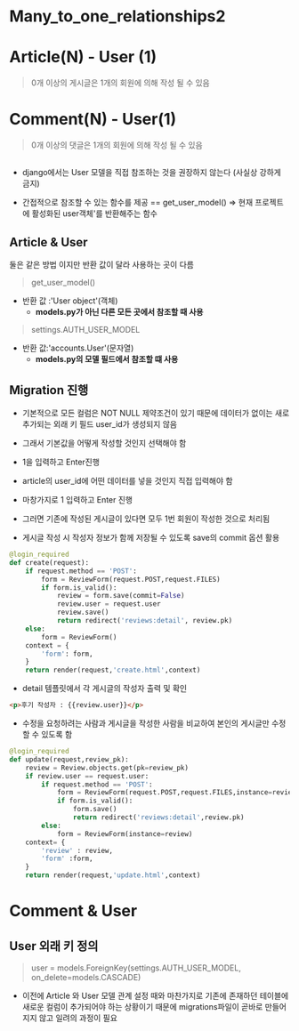 # Many_to_one_relationships2

# Article(N) - User (1)
> 0개 이상의 게시글은 1개의 회원에 의해 작성 될 수 있음

# Comment(N) - User(1)
> 0개 이상의 댓글은 1개의 회원에 의해 작성 될 수 있음

##
* django에서는 User 모델을 직접 참조하는 것을 권장하지 않는다 (사실상 강하게 금지)

* 간접적으로 참조할 수 있는 함수를 제공 == get_user_model() => 현재 프로젝트에 활성화된 user객체'를 반환해주는 함수

## Article & User

둘은 같은 방법 이지만 반환 값이 달라 사용하는 곳이 다름
> get_user_model()
  * 반환 값 :'User object'(객체)
    * **models.py가 아닌 다른 모든 곳에서 참조할 때 사용**
> settings.AUTH_USER_MODEL
  * 반환 값:'accounts.User'(문자열)
    * **models.py의 모델 필드에서 참조할 떄 사용**

## Migration 진행
* 기본적으로 모든 컬럼은 NOT NULL 제약조건이 있기 때문에 데이터가 없이는 새로 추가되는 외래 키 필드 user_id가 생성되지 않음
* 그래서 기본값을 어떻게 작성할 것인지 선택해야 함
* 1을 입력하고 Enter진행

* article의 user_id에 어떤 데이터를 넣을 것인지 직접 입력해야 함
* 마창가지로 1 입력하고 Enter 진행
* 그러면 기존에 작성된 게시글이 있다면 모두 1번 회원이 작성한 것으로 처리됨

* 게시글 작성 시 작성자 정보가 함께 저장될 수 있도록 save의 commit 옵션 활용
```python
@login_required
def create(request):
    if request.method == 'POST':
        form = ReviewForm(request.POST,request.FILES)
        if form.is_valid():
            review = form.save(commit=False)
            review.user = request.user
            review.save()
            return redirect('reviews:detail', review.pk)
    else:
        form = ReviewForm()
    context = {
        'form': form,
    }
    return render(request,'create.html',context)
```
* detail 템플릿에서 각 게시글의 작성자 출력 및 확인
```html
<p>후기 작성자 : {{review.user}}</p>
```
* 수정을 요청하려는 사람과 게시글을 작성한 사람을 비교하여 본인의 게시글만 수정 할 수 있도록 함
```python
@login_required
def update(request,review_pk):
    review = Review.objects.get(pk=review_pk)
    if review.user == request.user:
        if request.method == 'POST':
            form = ReviewForm(request.POST,request.FILES,instance=review)
            if form.is_valid():
                form.save()
                return redirect('reviews:detail',review.pk)
        else:
            form = ReviewForm(instance=review)
    context= {
        'review' : review,
        'form' :form,
    }
    return render(request,'update.html',context)
```
# Comment & User
## User 외래 키 정의
> user = models.ForeignKey(settings.AUTH_USER_MODEL, on_delete=models.CASCADE) 

* 이전에 Article 와 User 모델 관계 설정 때와 마찬가지로 기존에 존재하던 테이블에 새로운 컬럼이 추가되어야 하는 상황이기 때문에 migrations파일이 곧바로 만들어지지 않고 일려의 과정이 필요